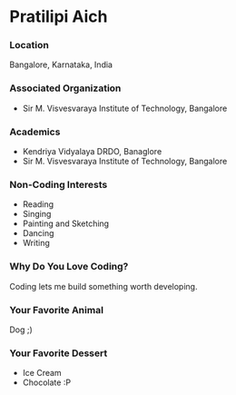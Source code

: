 # Pratilipi Aich

### Location
Bangalore, Karnataka, India

### Associated Organization
- Sir M. Visvesvaraya Institute of Technology, Bangalore

### Academics
- Kendriya Vidyalaya DRDO, Banaglore
- Sir M. Visvesvaraya Institute of Technology, Bangalore

### Non-Coding Interests
- Reading
- Singing
- Painting and Sketching
- Dancing
- Writing

### Why Do You Love Coding?
Coding lets me build something worth developing.

### Your Favorite Animal
Dog ;)

### Your Favorite Dessert
- Ice Cream
- Chocolate :P
